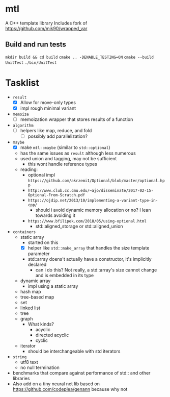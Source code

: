 # mtl
A C++ template library
Includes fork of https://github.com/mik90/wrapped_var

## Build and run tests
`mkdir build && cd build`
`cmake .. -DENABLE_TESTING=ON`
`cmake --build UnitTest`
`./bin/UnitTest`

# Tasklist
* `result`
    - [x] Allow for move-only types
    - [x] impl rough minimal variant
* `memoize`
    - [ ] memoization wrapper that stores results of a function
* `algorithm`
    - [ ] helpers like map, reduce, and fold
        - [ ] possibly add parallelization?
* `maybe`
    - [x] make `mtl::maybe` (similar to `std::optional`) 
    - has the same issues as `result` although less numerous
    - used union and tagging, may not be sufficient
        - this wont handle reference types
    - reading:
        - optional impl `https://github.com/akrzemi1/Optional/blob/master/optional.hpp`
        - `http://www.club.cc.cmu.edu/~ajo/disseminate/2017-02-15-Optional-From-Scratch.pdf`
        - `https://ojdip.net/2013/10/implementing-a-variant-type-in-cpp/`
            - should i avoid dynamic memory allocation or no? I lean towards avoiding it
        - `https://www.bfilipek.com/2018/05/using-optional.html`
            - std::aligned_storage or std::aligned_union
* `containers`
    - static array
      - started on this
      - [x] helper like `std::make_array` that handles the size template parameter
      - std::array doens't actually have a constructor, it's implicitly declared
        - can i do this? Not really, a std::array's size cannot change and is embedded in its type
    - dynamic array
        - impl using a static array
    - hash map
    - tree-based map
    - set
    - linked list
    - tree
    - graph
        - What kinds?
            - acyclic
            - directed acyclic
            - cyclic
    - iterator
      - should be interchangeable with std iterators
* `string`
    - utf8 text
    - no null termination
* benchmarks that compare against performance of std:: and other libraries
* Also add on a tiny neural net lib based on https://github.com/codeplea/genann because why not